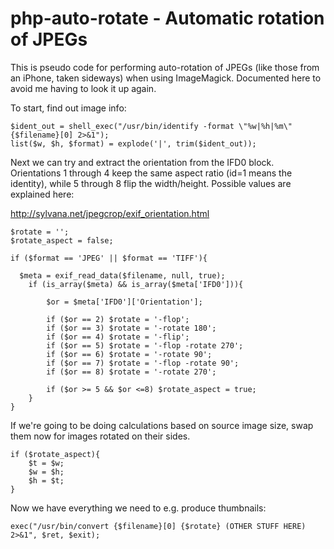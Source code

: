 # php-auto-rotate - Automatic rotation of JPEGs

This is pseudo code for performing auto-rotation of JPEGs (like those from an iPhone, taken sideways) 
when using ImageMagick. Documented here to avoid me having to look it up again.

To start, find out image info:

    $ident_out = shell_exec("/usr/bin/identify -format \"%w|%h|%m\" {$filename}[0] 2>&1");
    list($w, $h, $format) = explode('|', trim($ident_out));

Next we can try and extract the orientation from the IFD0 block. Orientations 1 through 4 keep the same 
aspect ratio (id=1 means the identity), while 5 through 8 flip the width/height. Possible values are 
explained here:

http://sylvana.net/jpegcrop/exif_orientation.html

    $rotate = '';
    $rotate_aspect = false;

    if ($format == 'JPEG' || $format == 'TIFF'){

      $meta = exif_read_data($filename, null, true);
    	if (is_array($meta) && is_array($meta['IFD0'])){

    		$or = $meta['IFD0']['Orientation'];

    		if ($or == 2) $rotate = '-flop';
    		if ($or == 3) $rotate = '-rotate 180';
    		if ($or == 4) $rotate = '-flip';
    		if ($or == 5) $rotate = '-flop -rotate 270';
    		if ($or == 6) $rotate = '-rotate 90';
    		if ($or == 7) $rotate = '-flop -rotate 90';
    		if ($or == 8) $rotate = '-rotate 270';

    		if ($or >= 5 && $or <=8) $rotate_aspect = true;
    	}
    }

If we're going to be doing calculations based on source image size, swap them now for 
images rotated on their sides.

    if ($rotate_aspect){
    	$t = $w;
    	$w = $h;
    	$h = $t;
    }

Now we have everything we need to e.g. produce thumbnails:

    exec("/usr/bin/convert {$filename}[0] {$rotate} (OTHER STUFF HERE) 2>&1", $ret, $exit);

